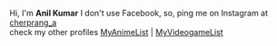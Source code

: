 Hi, I'm **Anil Kumar**
I don't use Facebook, so, ping me on Instagram at [cherprang_a](https://www.instagram.com/cherprang_a/)<br>
check my other profiles [MyAnimeList](https://myanimelist.net/profile/Cherprang) | [MyVideogameList](https://myvideogamelist.com/mylist/Cherprang)

